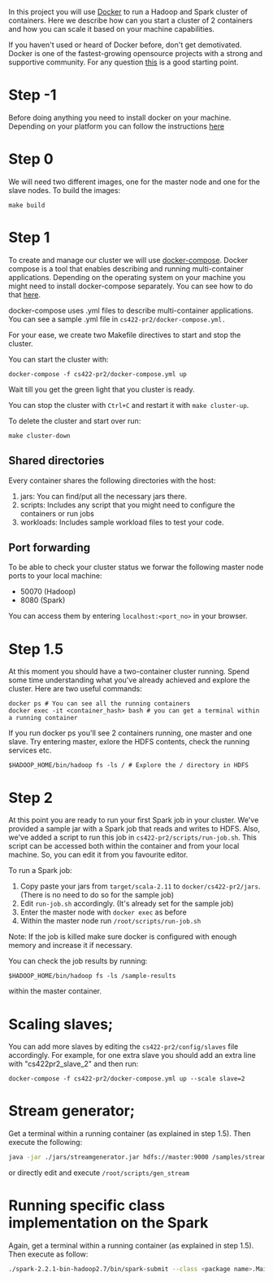 In this project you will use [Docker](https://www.docker.com/) to run a Hadoop and Spark cluster of containers.
Here we describe how can you start a cluster of 2 containers and how you can scale it based on your machine capabilities.

If you haven't used or heard of Docker before, don't get demotivated. Docker is one of the fastest-growing opensource projects with a strong and supportive community.
For any question [this](https://docs.docker.com/) is a good starting point.

# Step -1
Before doing anything you need to install docker on your machine.
Depending on your platform you can follow the instructions [here](https://docs.docker.com/install/)

# Step 0
We will need two different images, one for the master node and one for the slave nodes.
To build the images:

```
make build
```

# Step 1
To create and manage our cluster we will use [docker-compose](https://docs.docker.com/compose/).
Docker compose is a tool that enables describing and running multi-container applications.
Depending on the operating system on your machine you might need to install docker-compose separately.
You can see how to do that [here](https://docs.docker.com/compose/install/).

docker-compose uses .yml files to describe multi-container applications.
You can see a sample .yml file in `cs422-pr2/docker-compose.yml.`

For your ease, we create two Makefile directives to start and stop the cluster.

You can start the cluster with:
```
docker-compose -f cs422-pr2/docker-compose.yml up
```

Wait till you get the green light that you cluster is ready.

You can stop the cluster with `Ctrl+C` and restart it with `make cluster-up`.

To delete the cluster and start over run:
```
make cluster-down
```

## Shared directories
Every container shares the following directories with the host:

1. jars: You can find/put all the necessary jars there.
2. scripts: Includes any script that you might need to configure the containers or run jobs
3. workloads: Includes sample workload files to test your code.


## Port forwarding
To be able to check your cluster status we forwar the following master node ports to your local machine:

* 50070 (Hadoop)
* 8080 (Spark)

You can access them by entering `localhost:<port_no>` in your browser.

# Step 1.5
At this moment you should have a two-container cluster running. Spend some time understanding what you've already achieved and explore the cluster.
Here are two useful commands:

```
docker ps # You can see all the running containers
docker exec -it <container_hash> bash # you can get a terminal within a running container
```

If you run docker ps you'll see 2 containers running, one master and one slave.
Try entering master, exlore the HDFS contents, check the running services etc.

```
$HADOOP_HOME/bin/hadoop fs -ls / # Explore the / directory in HDFS
```

# Step 2
At this point you are ready to run your first Spark job in your cluster.
We've provided a sample jar with a Spark job that reads and writes to HDFS.
Also, we've added a script to run this job in `cs422-pr2/scripts/run-job.sh`.
This script can be accessed both within the container and from your local machine.
So, you can edit it from you favourite editor.

To run a Spark job:

1. Copy paste your jars from `target/scala-2.11` to `docker/cs422-pr2/jars`. (There is no need to do so for the sample job)
1. Edit `run-job.sh` accordingly. (It's already set for the sample job)
2. Enter the master node with `docker exec` as before
3. Within the master node run `/root/scripts/run-job.sh`

Note: If the job is killed make sure docker is configured with enough memory and increase it if necessary.

You can check the job results by running:

```
$HADOOP_HOME/bin/hadoop fs -ls /sample-results
```

within the master container.

# Scaling slaves;
You can add more slaves by editing the `cs422-pr2/config/slaves` file accordingly.
For example, for one extra slave you should add an extra line with "cs422pr2\_slave\_2" and then run:

```
docker-compose -f cs422-pr2/docker-compose.yml up --scale slave=2
```

# Stream generator;
Get a terminal within a running container (as explained in step 1.5).
Then execute the following:
```bash
java -jar ./jars/streamgenerator.jar hdfs://master:9000 /samples/stream.tsv /stream_input <number of rows per bacth> <interval between batch in seconds>
```
or directly edit and execute `/root/scripts/gen_stream`

# Running specific class implementation on the Spark
Again, get a terminal within a running container (as explained in step 1.5).
Then execute as follow:
```bash
./spark-2.2.1-bin-hadoop2.7/bin/spark-submit --class <package name>.Main ./jars/cs422-project2_2.11-0.1.0.jar
```
